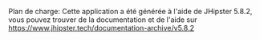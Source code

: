 Plan de charge:
Cette application a été générée à l'aide de JHipster 5.8.2, vous pouvez trouver de la documentation et de l'aide sur https://www.jhipster.tech/documentation-archive/v5.8.2
